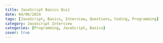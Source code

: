 ```yaml
---
title: JavaScript Basics Quiz
date: 04/06/2024
tags: [JavaScript, Basics, Interview, Questions, Coding, Programming]
category: Javascript Interview
categories: [Programming, JavaScript, Basics]
cover: true
---
```

<!-- 
<details>
  <summary>What are the different data types in JavaScript?</summary>
  
  The different data types in JavaScript are:
  - `string`
  - `number` (includes integers, floating-point numbers, `Infinity`, and `NaN`)
  - `boolean`
  - `null`
  - `undefined`
  - `symbol` (unique and immutable identifiers)
  - `bigInt` (for integers of arbitrary length)

</details>

<details>
  <summary>Explain the difference between `var`, `let`, and `const`.</summary>
  
  Similarities:
  - All are used to declare variables.

  Differences:
  1. **Scope**:
     - `var` is function-scoped or globally-scoped.
     - `let` and `const` are block-scoped.
  2. **Redeclaration**:
     - `var` can be redeclared within the same scope.
     - `let` cannot be redeclared within the same scope.
     - `const` cannot be redeclared within the same scope.
  3. **Hoisting**:
     - `var` is hoisted to the top of the scope and initialized with `undefined`.
     - `let` and `const` are hoisted but not initialized.
  4. **Global Object**:
     - `var` variables declared globally are added to the global object.
     - `let` and `const` are not.
  5. **Assignment**:
     - `var` and `let` can be reassigned.
     - `const` must be initialized at declaration and cannot be reassigned.

</details>

<details>
  <summary>What is `hoisting` in JavaScript?</summary>
  
  Hoisting is the mechanism where variables and function declarations are moved to the top of their respective scopes before the code is executed. This allows the use of functions and variables before they are declared in the code.
  
  - **Variable hoisting with `var`**:
    ```javascript
    console.log(x); // undefined
    var x = 5;
    console.log(x); // 5
    ```
  - **Variable hoisting with `let` and `const`**:
    ```javascript
    // console.log(y); // ReferenceError: Cannot access 'y' before initialization
    let y = 5;
    console.log(y); // 5
    ```
  - **Function hoisting**:
    ```javascript
    console.log(foo()); // "foo"
    
    function foo() {
      return "foo";
    }
    ```
  - **Function expression hoisting**:
    ```javascript
    // console.log(bar()); // TypeError: bar is not a function
    var bar = function() {
      return "bar";
    };
    console.log(bar()); // "bar"
    ```
  
</details>

<details>
  <summary>Explain the concept of `closures` in JavaScript.</summary>
  
  Closures are a feature of JavaScript where an inner function has access to variables from its outer enclosing function's scope, even after the outer function has finished executing. This allows the inner function to remember and continue to access these variables.

  **Example**:
  ```javascript
  function outerFunction(outerVariable) {
    return function innerFunction(innerVariable) {
      console.log('Outer Variable:', outerVariable);
      console.log('Inner Variable:', innerVariable);
    };
  }

  const newFunction = outerFunction('outside');
  newFunction('inside');
  ```

  **Practical Uses**:
  1. **Data Privacy**:
     ```javascript
     function counter() {
       let count = 0;
       return function() {
         count += 1;
         return count;
       };
     }

     const increment = counter();
     console.log(increment()); // 1
     console.log(increment()); // 2
     console.log(increment()); // 3
     ```
  2. **Callbacks and Event Handlers**:
     ```javascript
     function createButton(label) {
       const button = document.createElement('button');
       button.innerText = label;
       button.onclick = function() {
         alert(`Button ${label} clicked`);
       };
       document.body.appendChild(button);
     }

     createButton('Click Me');
     ```
  3. **Function Factories**:
     ```javascript
     function createMultiplier(multiplier) {
       return function(number) {
         return number * multiplier;
       };
     }

     const double = createMultiplier(2);
     const triple = createMultiplier(3);

     console.log(double(5)); // 10
     console.log(triple(5)); // 15
     ```

</details> -->
